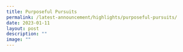 ```yaml
---
title: Purposeful Pursuits
permalink: /latest-announcement/highlights/purposeful-pursuits/
date: 2023-01-11
layout: post
description: ""
image: ""
---
```

